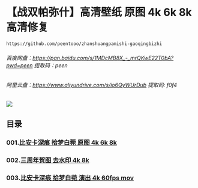 # 【战双帕弥什】高清壁纸 原图 4k 6k 8k 高清修复

```
https://github.com/peentooo/zhanshuangpamishi-gaoqingbizhi
```
###### 百度网盘：https://pan.baidu.com/s/1MDcMB8X_-_mrQKwE22T0bA?pwd=peen 提取码：peen
###### 阿里云盘：https://www.aliyundrive.com/s/io6QyWUrDub 提取码: f0f4
![](https://tvax4.sinaimg.cn/large/006bMoaQly1ha4y55bj1mj31jg0vcnl5.jpg)

## 目录

### 001.[比安卡深痕 拾梦白菀 原图 4k 6k 8k](https://github.com/peentooo/zhanshuangpamishi-gaoqingbizhi/tree/main/001)

### 002.[三周年贺图 去水印 4k 8k](https://github.com/peentooo/zhanshuangpamishi-gaoqingbizhi/tree/main/002)

### 003.[比安卡深痕 拾梦白菀 演出 4k 60fps mov](https://github.com/peentooo/zhanshuangpamishi-gaoqingbizhi/releases/tag/mv1)
